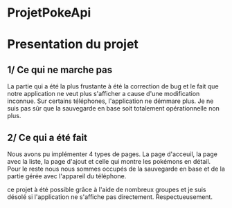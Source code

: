 # ProjetPokeApi

# Presentation du projet

## 1/ Ce qui ne marche pas

La partie qui a été la plus frustante à été la correction de bug et le fait que notre application ne veut plus s'afficher a cause d'une modification inconnue. 
Sur certains téléphones, l'application ne démmare plus. Je ne suis pas sûr que la sauvegarde en base soit totalement opérationnelle non plus. 

## 2/ Ce qui a été fait

Nous avons pu implémenter 4 types de pages. La page d'acceuil, la page avec la liste, la page d'ajout et celle qui montre les pokémons en détail.
Pour le reste nous nous sommes occupés de la sauvegarde en base et de la partie gérée avec l'appareil du téléphone.

ce projet à été possible grâce à l'aide de nombreux groupes et je suis désolé si l'application ne s'affiche pas directement.
Respectueusement.
